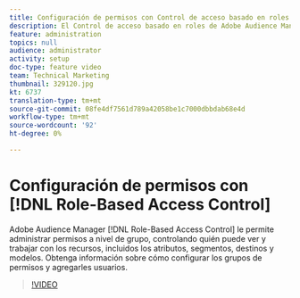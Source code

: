 ```yaml
---
title: Configuración de permisos con Control de acceso basado en roles
description: El Control de acceso basado en roles de Adobe Audience Manager le permite administrar permisos a nivel de grupo, controlando quién puede ver y trabajar con los recursos, incluidos los atributos, segmentos, destinos y modelos. Obtenga información sobre cómo configurar los grupos de permisos y agregarles usuarios.
feature: administration
topics: null
audience: administrator
activity: setup
doc-type: feature video
team: Technical Marketing
thumbnail: 329120.jpg
kt: 6737
translation-type: tm+mt
source-git-commit: 08fe4df7561d789a42058be1c7000dbbdab68e4d
workflow-type: tm+mt
source-wordcount: '92'
ht-degree: 0%

---
```



# Configuración de permisos con [!DNL Role-Based Access Control]

Adobe Audience Manager [!DNL Role-Based Access Control] le permite administrar permisos a nivel de grupo, controlando quién puede ver y trabajar con los recursos, incluidos los atributos, segmentos, destinos y modelos. Obtenga información sobre cómo configurar los grupos de permisos y agregarles usuarios.

>[!VIDEO](https://video.tv.adobe.com/v/329120/?quality=12&learn=on)
